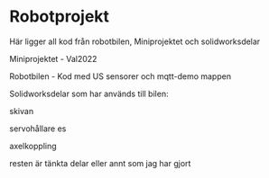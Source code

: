 # Robotprojekt

Här ligger all kod från robotbilen, Miniprojektet och solidworksdelar

Miniprojektet - Val2022

Robotbilen - Kod med US sensorer och mqtt-demo mappen

Solidworksdelar som har används till bilen:

skivan

servohållare es

axelkoppling

resten är tänkta delar eller annt som jag har gjort
